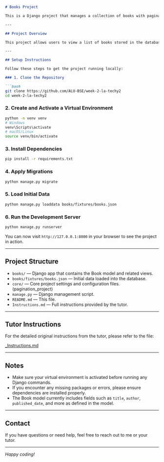 
````markdown
# Books Project

This is a Django project that manages a collection of books with pagination support.

---

## Project Overview

This project allows users to view a list of books stored in the database. The data was initially loaded from a JSON fixture file. The project uses Django ORM for data management and includes features such as pagination for efficient browsing.

---

## Setup Instructions

Follow these steps to get the project running locally:

### 1. Clone the Repository

```bash
git clone https://github.com/ALU-BSE/week-2-la-techy2
cd week-2-la-techy2
````

### 2. Create and Activate a Virtual Environment

```bash
python -m venv venv
# Windows
venv\Scripts\activate
# macOS/Linux
source venv/bin/activate
```

### 3. Install Dependencies

```bash
pip install -r requirements.txt
```

### 4. Apply Migrations

```bash
python manage.py migrate
```

### 5. Load Initial Data

```bash
python manage.py loaddata books/fixtures/books.json
```

### 6. Run the Development Server

```bash
python manage.py runserver
```

You can now visit `http://127.0.0.1:8000` in your browser to see the project in action.

---

## Project Structure

* `books/` — Django app that contains the Book model and related views.
* `books/fixtures/books.json` — Initial data loaded into the database.
* `core/` — Core project settings and configuration files. (pagination_project) 
* `manage.py` — Django management script.
* `README.md` — This file.
* `Instructions.md` — Full instructions provided by the tutor.

---

## Tutor Instructions

For the detailed original instructions from the tutor, please refer to the file:

[_Instructions.md](Instructions.md)

---

## Notes

* Make sure your virtual environment is activated before running any Django commands.
* If you encounter any missing packages or errors, please ensure dependencies are installed properly.
* The Book model currently includes fields such as `title`, `author`, `published_date`, and more as defined in the model.

---

## Contact

If you have questions or need help, feel free to reach out to me  or your tutor.

---

*Happy coding!*

```


